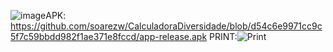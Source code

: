![image](https://github.com/soarezw/CalculadoraDiversidade/assets/133895324/2e59291a-525d-4899-b739-17bf61db581c)APK: https://github.com/soarezw/CalculadoraDiversidade/blob/d54c6e9971cc9c5f7c59bbdd982f1ae371e8fccd/app-release.apk
PRINT:![Print](https://github.com/soarezw/CalculadoraDiversidade/assets/133895324/3281d472-e302-4faf-a751-fea8451c06db)
